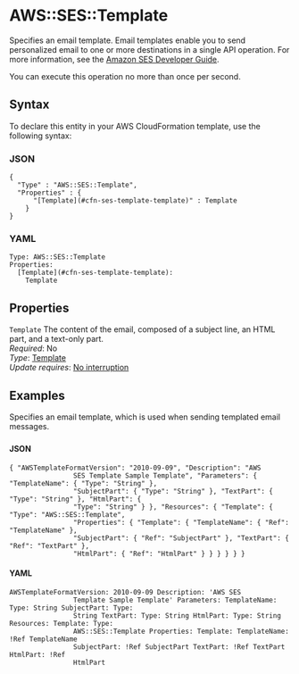 # AWS::SES::Template<a name="aws-resource-ses-template"></a>

Specifies an email template\. Email templates enable you to send personalized email to one or more destinations in a single API operation\. For more information, see the [Amazon SES Developer Guide](https://docs.aws.amazon.com/ses/latest/DeveloperGuide/send-personalized-email-api.html)\.

You can execute this operation no more than once per second\.

## Syntax<a name="aws-resource-ses-template-syntax"></a>

To declare this entity in your AWS CloudFormation template, use the following syntax:

### JSON<a name="aws-resource-ses-template-syntax.json"></a>

```
{
  "Type" : "AWS::SES::Template",
  "Properties" : {
      "[Template](#cfn-ses-template-template)" : Template
    }
}
```

### YAML<a name="aws-resource-ses-template-syntax.yaml"></a>

```
Type: AWS::SES::Template
Properties: 
  [Template](#cfn-ses-template-template): 
    Template
```

## Properties<a name="aws-resource-ses-template-properties"></a>

`Template`  <a name="cfn-ses-template-template"></a>
The content of the email, composed of a subject line, an HTML part, and a text\-only part\.  
*Required*: No  
*Type*: [Template](aws-properties-ses-template-template.md)  
*Update requires*: [No interruption](https://docs.aws.amazon.com/AWSCloudFormation/latest/UserGuide/using-cfn-updating-stacks-update-behaviors.html#update-no-interrupt)

## Examples<a name="aws-resource-ses-template--examples"></a>

Specifies an email template, which is used when sending templated email messages\.

### <a name="aws-resource-ses-template--examples--"></a>

#### JSON<a name="aws-resource-ses-template--examples----json"></a>

```
{ "AWSTemplateFormatVersion": "2010-09-09", "Description": "AWS
                SES Template Sample Template", "Parameters": { "TemplateName": { "Type": "String" },
                "SubjectPart": { "Type": "String" }, "TextPart": { "Type": "String" }, "HtmlPart": {
                "Type": "String" } }, "Resources": { "Template": { "Type": "AWS::SES::Template",
                "Properties": { "Template": { "TemplateName": { "Ref": "TemplateName" },
                "SubjectPart": { "Ref": "SubjectPart" }, "TextPart": { "Ref": "TextPart" },
                "HtmlPart": { "Ref": "HtmlPart" } } } } } }
```

#### YAML<a name="aws-resource-ses-template--examples----yaml"></a>

```
AWSTemplateFormatVersion: 2010-09-09 Description: 'AWS SES
                Template Sample Template' Parameters: TemplateName: Type: String SubjectPart: Type:
                String TextPart: Type: String HtmlPart: Type: String Resources: Template: Type:
                AWS::SES::Template Properties: Template: TemplateName: !Ref TemplateName
                SubjectPart: !Ref SubjectPart TextPart: !Ref TextPart HtmlPart: !Ref
                HtmlPart
```